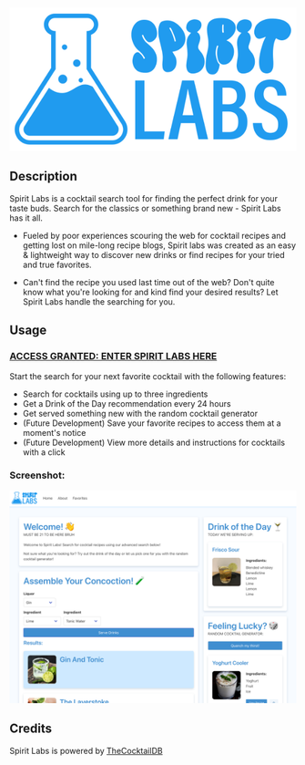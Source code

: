 ![Spirit Labs Logo](./assets/images/sl-logo-v1.svg)

## Description

Spirit Labs is a cocktail search tool for finding the perfect drink for your taste buds. Search for the classics or something brand new - Spirit Labs has it all.

- Fueled by poor experiences scouring the web for cocktail recipes and getting lost on mile-long recipe blogs, Spirit labs was created as an easy & lightweight way to discover new drinks or find recipes for your tried and true favorites.

- Can't find the recipe you used last time out of the web? Don't quite know what you're looking for and kind find your desired results? Let Spirit Labs handle the searching for you.

## Usage

### [ACCESS GRANTED: ENTER SPIRIT LABS HERE](https://abealberts.github.io/spirit-labs/)

Start the search for your next favorite cocktail with the following features:
- Search for cocktails using up to three ingredients
- Get a Drink of the Day recommendation every 24 hours
- Get served something new with the random cocktail generator
- (Future Development) Save your favorite recipes to access them at a moment's notice
- (Future Development) View more details and instructions for cocktails with a click


### Screenshot:
![Spirit Labs Screenshot](./assets/images/sl-screenshot.png)

## Credits

Spirit Labs is powered by [TheCocktailDB](https://www.thecocktaildb.com/api.php)

